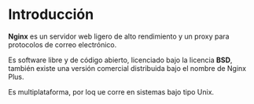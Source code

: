 # Introducción
**Nginx** es un servidor web ligero de alto rendimiento y un proxy para protocolos de correo electrónico.

Es software libre y de código abierto, licenciado bajo la licencia **BSD**, también existe una versión comercial distribuida bajo el nombre de Nginx Plus.

Es multiplataforma, por loq ue corre en sistemas bajo tipo Unix.